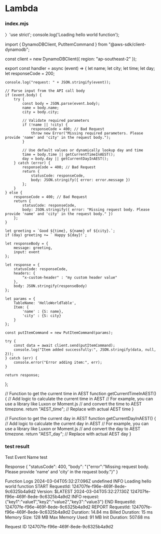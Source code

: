 # Lambda



### index.mjs 
〉'use strict';
console.log('Loading hello world function');

import { DynamoDBClient, PutItemCommand } from "@aws-sdk/client-dynamodb";

const client = new DynamoDBClient({
  region: "ap-southeast-2"
});

export const handler = async (event) => {
    let name;
    let city;
    let time;
    let day;
    let responseCode = 200;
    
    console.log("request: " + JSON.stringify(event));

    // Parse input from the API call body
    if (event.body) {
        try {
            const body = JSON.parse(event.body);
            name = body.name;
            city = body.city;

            // Validate required parameters
            if (!name || !city) {
                responseCode = 400; // Bad Request
                throw new Error("Missing required parameters. Please provide 'name' and 'city' in the request body.");
            }

            // Use default values or dynamically lookup day and time
            time = body.time || getCurrentTimeInAEST();
            day = body.day || getCurrentDayInAEST();
        } catch (error) {
            responseCode = 400; // Bad Request
            return {
                statusCode: responseCode,
                body: JSON.stringify({ error: error.message })
            };
        }
    } else {
        responseCode = 400; // Bad Request
        return {
            statusCode: responseCode,
            body: JSON.stringify({ error: "Missing request body. Please provide 'name' and 'city' in the request body." })
        };
    }

    let greeting = `Good ${time}, ${name} of ${city}.`;
    if (day) greeting += ` Happy ${day}!`;

    let responseBody = {
        message: greeting,
        input: event
    };

    let response = {
        statusCode: responseCode,
        headers: {
            "x-custom-header" : "my custom header value"
        },
        body: JSON.stringify(responseBody)
    };
    
    let params = {
        TableName: 'HelloWorldTable',
        Item: {
            'name' : {S: name},
            'city' : {S: city}
        }
    };

    const putItemCommand = new PutItemCommand(params); 

    try {
        const data = await client.send(putItemCommand);
        console.log("Item added successfully:", JSON.stringify(data, null, 2));
    } catch (err) {
        console.error("Error adding item:", err);
    }

    return response;
};

// Function to get the current time in AEST
function getCurrentTimeInAEST() {
    // Add logic to calculate the current time in AEST
    // For example, you can use a library like Luxon or Moment.js
    // and convert the time to AEST timezone.
    return "AEST_time"; // Replace with actual AEST time
}

// Function to get the current day in AEST
function getCurrentDayInAEST() {
    // Add logic to calculate the current day in AEST
    // For example, you can use a library like Luxon or Moment.js
    // and convert the day to AEST timezone.
    return "AEST_day"; // Replace with actual AEST day
}







### test result

Test Event Name
test

Response
{
  "statusCode": 400,
  "body": "{\"error\":\"Missing request body. Please provide 'name' and 'city' in the request body.\"}"
}

Function Logs
2024-03-04T05:32:27.096Z	undefined	INFO	Loading hello world function
START RequestId: 124707fe-f96e-469f-8ede-9c6325b4a9d2 Version: $LATEST
2024-03-04T05:32:27.130Z	124707fe-f96e-469f-8ede-9c6325b4a9d2	INFO	request: {"key1":"value1","key2":"value2","key3":"value3"}
END RequestId: 124707fe-f96e-469f-8ede-9c6325b4a9d2
REPORT RequestId: 124707fe-f96e-469f-8ede-9c6325b4a9d2	Duration: 14.84 ms	Billed Duration: 15 ms	Memory Size: 128 MB	Max Memory Used: 91 MB	Init Duration: 507.68 ms

Request ID
124707fe-f96e-469f-8ede-9c6325b4a9d2
